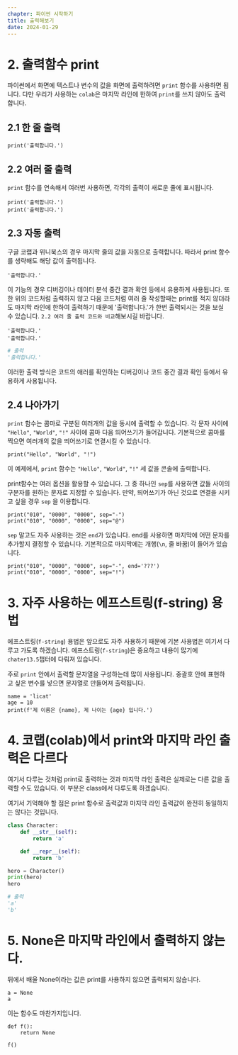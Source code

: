 ```yaml
---
chapter: 파이썬 시작하기
title: 출력해보기
date: 2024-01-29
---
```


# 2. 출력함수 print

파이썬에서 화면에 텍스트나 변수의 값을 화면에 출력하려면 `print` 함수를 사용하면 됩니다. 다만 우리가 사용하는 `colab`은 마지막 라인에 한하여 `print`를 쓰지 않아도 출력합니다.

## 2.1 한 줄 출력

```python-exec
print('출력합니다.')
```

## 2.2 여러 줄 출력

`print` 함수를 연속해서 여러번 사용하면, 각각의 출력이 새로운 줄에 표시됩니다.

```python-exec
print('출력합니다.')
print('출력합니다.')
```

## 2.3 자동 출력

구글 코랩과 위니북스의 경우 마지막 줄의 값을 자동으로 출력합니다. 따라서 print 함수를 생략해도 해당 값이 출력됩니다.

```python-exec
'출력합니다.'
```

이 기능의 경우 디버깅이나 데이터 분석 중간 결과 확인 등에서 유용하게 사용됩니다. 또한 위의 코드처럼 출력하지 않고 다음 코드처럼 여러 줄 작성할때는 print를 적지 않더라도 마지막 라인에 한하여 출력하기 때문에 '출력합니다.'가 한번 출력되시는 것을 보실 수 있습니다. `2.2 여러 줄 출력 코드와 비교`해보시길 바랍니다.

```python-exec
'출력합니다.'
'출력합니다.'
```

```python
# 출력
'출력합니다.'
```

이러한 출력 방식은 코드의 애러를 확인하는 디버깅이나 코드 중간 결과 확인 등에서 유용하게 사용됩니다.

## 2.4 나아가기

`print` 함수는 콤마로 구분된 여러개의 값을 동시에 출력할 수 있습니다. 각 문자 사이에 `"Hello"`, `"World"`, `"!"` 사이에 콤마 다음 띄어쓰기가 들어갑니다. 기본적으로 콤마를 찍으면 여러개의 값을 띄어쓰기로 연결시킬 수 있습니다.

```python-exec
print("Hello", "World", "!")
```

이 예제에서, `print` 함수는 `"Hello"`, `"World"`, `"!"` 세 값을 콘솔에 출력합니다.

print함수는 여러 옵션을 활용할 수 있습니다. 그 중 하나인 `sep`를 사용하면 값들 사이의 구분자를 원하는 문자로 지정할 수 있습니다. 만약, 띄어쓰기가 아닌 것으로 연결을 시키고 싶을 경우 `sep` 을 이용합니다.

```python-exec
print("010", "0000", "0000", sep="-")
print("010", "0000", "0000", sep="@")
```

`sep` 말고도 자주 사용하는 것은 `end`가 있습니다. end를 사용하면 마지막에 어떤 문자를 추가할지 결정할 수 있습니다. 기본적으로 마지막에는 개행(`\n`, 줄 바꿈)이 들어가 있습니다.

```python-exec
print("010", "0000", "0000", sep="-", end='???')
print("010", "0000", "0000", sep="!")
```

# 3. 자주 사용하는 에프스트링(f-string) 용법

에프스트링(`f-string`) 용법은 앞으로도 자주 사용하기 때문에 기본 사용법은 여기서 다루고 가도록 하겠습니다. 에프스트링(`f-string`)은 중요하고 내용이 많기에 `chater13.5`챕터에 다뤄져 있습니다.

주로 `print` 안에서 출력할 문자열을 구성하는데 많이 사용됩니다. 중괄호 안에 표현하고 싶은 변수를 넣으면 문자열로 만들어져 출력됩니다.

```python-exec
name = 'licat'
age = 10
print(f'제 이름은 {name}, 제 나이는 {age} 입니다.')
```

# 4. 코랩(colab)에서 print와 마지막 라인 출력은 다르다

여기서 다루는 것처럼 print로 출력하는 것과 마지막 라인 출력은 실제로는 다른 값을 출력할 수도 있습니다. 이 부분은 class에서 다루도록 하겠습니다.

여기서 기억해야 할 점은 print 함수로 출력값과 마지막 라인 출력값이 완전히 동일하지는 않다는 것입니다.

```python
class Character:
    def __str__(self):
        return 'a'

    def __repr__(self):
        return 'b'

hero = Character()
print(hero)
hero
```

```python
# 출력
'a'
'b'
```

# 5. None은 마지막 라인에서 출력하지 않는다.

뒤에서 배울 None이라는 값은 print를 사용하지 않으면 출력되지 않습니다.

```python-exec
a = None
a
```

이는 함수도 마찬가지입니다.

```python-exec
def f():
    return None

f()
```
